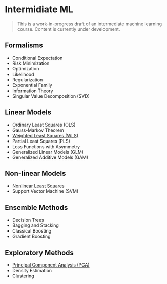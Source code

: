 # Intermidiate ML

> This is a work-in-progress draft of an intermediate machine learning course. Content is currently under development.

## Formalisms

- Conditional Expectation
- Risk Minimization
- Optimization
- Likelihood
- Regularization
- Exponential Family
- Information Theory
- Singular Value Decomposition (SVD)

## Linear Models

- Ordinary Least Squares (OLS)
- Gauss-Markov Theorem
- [Weighted Least Squares (WLS)](02-linear/03-weighted-ls.pdf)
- Partial Least Squares (PLS)
- Loss Functions with Asymmetry
- Generalized Linear Models (GLM)
- Generalized Additive Models (GAM)

## Non-linear Models

- [Nonlinear Least Squares](03-nonlinear/01-nonlinear-ls.pdf)
- Support Vector Machine (SVM)

## Ensemble Methods

- Decision Trees
- Bagging and Stacking
- Classical Boosting
- Gradient Boosting

## Exploratory Methods
 
- [Principal Component Analysis (PCA)](05-exploratory/01-pca.pdf)
- Density Estimation
- Clustering
